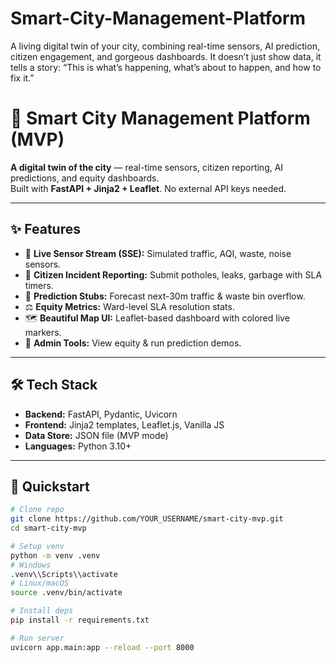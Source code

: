 # Smart-City-Management-Platform
A living digital twin of your city, combining real-time sensors, AI prediction, citizen engagement, and gorgeous dashboards. It doesn’t just show data, it tells a story: “This is what’s happening, what’s about to happen, and how to fix it.”

# 🌆 Smart City Management Platform (MVP)

**A digital twin of the city** — real-time sensors, citizen reporting, AI predictions, and equity dashboards.  
Built with **FastAPI + Jinja2 + Leaflet**. No external API keys needed.

---

## ✨ Features
- 📡 **Live Sensor Stream (SSE):** Simulated traffic, AQI, waste, noise sensors.
- 📝 **Citizen Incident Reporting:** Submit potholes, leaks, garbage with SLA timers.
- 🔮 **Prediction Stubs:** Forecast next-30m traffic & waste bin overflow.
- ⚖️ **Equity Metrics:** Ward-level SLA resolution stats.
- 🗺️ **Beautiful Map UI:** Leaflet-based dashboard with colored live markers.
- 🔧 **Admin Tools:** View equity & run prediction demos.

---

## 🛠️ Tech Stack
- **Backend:** FastAPI, Pydantic, Uvicorn
- **Frontend:** Jinja2 templates, Leaflet.js, Vanilla JS
- **Data Store:** JSON file (MVP mode)
- **Languages:** Python 3.10+

---

## 🚀 Quickstart

```bash
# Clone repo
git clone https://github.com/YOUR_USERNAME/smart-city-mvp.git
cd smart-city-mvp

# Setup venv
python -m venv .venv
# Windows
.venv\\Scripts\\activate
# Linux/macOS
source .venv/bin/activate

# Install deps
pip install -r requirements.txt

# Run server
uvicorn app.main:app --reload --port 8000
